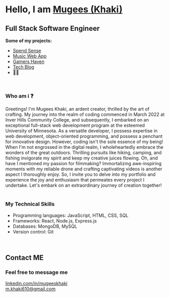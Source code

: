 <h1>Hello, I am <a href="https://www.linkedin.com/in/mugeeskhaki/">Mugees (Khaki)</a></h1>
<h2 style="font-weight: bold;">Full Stack Software Engineer</h2>
<div>
  <summary style="font-weight: bold;">Some of my projects:</summary>
  <ul>
    <li><a href="https://github.com/christopher211/money-tracker">Spend Sense</a></li>
    <li><a href="https://github.com/zachshouts/music-web-app">Music Web App</a></li>
    <li><a href="https://github.com/christopherrclark/gaming-blog">Gamers Haven</a></li>
    <li><a href="https://github.com/begin0071/tech-blog">Tech Blog</a></li>
    <li>🧑‍💻</li>
  </ul>
 
</div>
<br />
<div>
  <h3 style="font-weight: bold;">Who am i ❓</h3>
  Greetings! I'm Mugees Khaki, an ardent creator, thrilled by the art of crafting. My journey into the realm of coding commenced in March 2022 at Inver Hills Community College, and subsequently, I embarked on an exceptional full-stack web development program at the esteemed University of Minnesota. As a versatile developer, I possess expertise in web development, object-oriented programming, and possess a penchant for innovative design. However, coding isn't the sole essence of my being! When I'm not engrossed in the digital realm, I wholeheartedly embrace the wonders of the great outdoors. Thrilling pursuits like hiking, camping, and fishing invigorate my spirit and keep my creative juices flowing. Oh, and have I mentioned my passion for filmmaking? Immortalizing awe-inspiring moments with my reliable drone and crafting captivating videos is another aspect I thoroughly enjoy. So, I invite you to delve into my portfolio and experience the joy and enthusiasm that permeates every project I undertake. Let's embark on an extraordinary journey of creation together!<br>
</div>
<br />
<div>
  <h3 style="font-weight: bold;">My Technical Skills </h3>
  <ul>
    <li>
Programming languages: JavaScript, HTML, CSS, SQL</li>
    <li>Frameworks: React, Node.js, Express.js</li>
     <li>Databases: MongoDB, MySQL</li>
      <li>Version control: Git</li>
  </ul>
</div>
<br />
<h2 style="font-weight: bold;">Contact ME</h2>
<div>
  <h3 style="font-weight: bold;">Feel free to message me</h3>
      <span>
        <a href="https://www.linkedin.com/in/mugeeskhaki/">linkedin.com/in/mugeeskhaki</a>
      <span>
    </div>
      <span>
        <a href="mailto:m.khaki610@gmail.com">m.khaki610@gmail.com</a>
      <span>
    </div>
  </ul>
</div>
